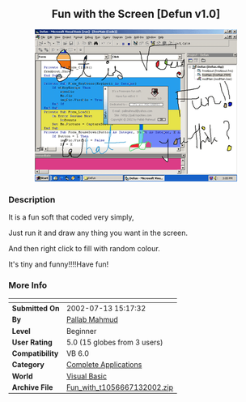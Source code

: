 ﻿<div align="center">

## Fun with the Screen \[Defun v1\.0\]

<img src="PIC200271352674224.gif">
</div>

### Description

It is a fun soft that coded very simply,

Just run it and draw any thing you want in the screen.

And then right click to fill with random colour.

It's tiny and funny!!!!Have fun!
 
### More Info
 


<span>             |<span>
---                |---
**Submitted On**   |2002-07-13 15:17:32
**By**             |[Pallab Mahmud](https://github.com/Planet-Source-Code/PSCIndex/blob/master/ByAuthor/pallab-mahmud.md)
**Level**          |Beginner
**User Rating**    |5.0 (15 globes from 3 users)
**Compatibility**  |VB 6\.0
**Category**       |[Complete Applications](https://github.com/Planet-Source-Code/PSCIndex/blob/master/ByCategory/complete-applications__1-27.md)
**World**          |[Visual Basic](https://github.com/Planet-Source-Code/PSCIndex/blob/master/ByWorld/visual-basic.md)
**Archive File**   |[Fun\_with\_t1056667132002\.zip](https://github.com/Planet-Source-Code/pallab-mahmud-fun-with-the-screen-defun-v1-0__1-36860/archive/master.zip)








